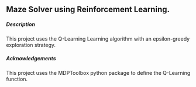 ## Maze Solver using Reinforcement Learning.

##### Description

This project uses the Q-Learning Learning algorithm with an epsilon-greedy exploration strategy.

##### Acknowledgements

This project uses the MDPToolbox python package to define the Q-Learning function.